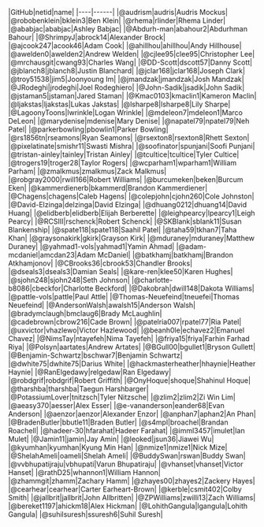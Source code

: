 |GitHub|netid|name|
|----|------|
|@audrism|audris|Audris Mockus|
|@robobenklein|bklein3|Ben Klein|
|@rhema|rlinder|Rhema Linder|
|@ababjac|ababjac|Ashley Babjac|
|@Abdurh-man|abahour2|Abdurhman Bahour|
|@ShrimpyJ|abrock14|Alexander Brock|
|@ajcook247|acook46|Adam Cook|
|@ahillhou|ahillhou|Andy Hillhouse|
|@awelden0|awelden2|Andrew Welden|
|@cjlee95|clee95|Christopher Lee|
|@mrchausgit|cwang93|Charles Wang|
|@DD-Scott|dscott57|Danny Scott|
|@jblanch8|jblanch8|Justin Blanchard|
|@jclar168|jclar168|Joseph Clark|
|@troy51538|jim5|Joonyoung Im|
|@jmandzak|jmandzak|Josh Mandzak|
|@JRodeghi|jrodeghi|Joel Rodeghiero|
|@John-Sadik|jsadik|John Sadik|
|@jstaman5|jstaman|Jared Staman|
|@Kmac0103|kmaclin1|Kameron Maclin|
|@ljakstas|ljakstas|Lukas Jakstas|
|@lsharpe8|lsharpe8|Lily Sharpe|
|@LagoonyToons|lwrinkle|Logan Wrinkle|
|@mdeleon7|mdeleon1|Marco DeLeon|
|@marydenise|mdenise|Mary Denise|
|@napatel79|npatel79|Neh Patel|
|@parkerbowling|pbowlin1|Parker Bowling|
|@rs1856tn|rseamons|Ryan Seamons|
|@rsexton8|rsexton8|Rhett Sexton|
|@pixelatinate|smishr11|Swasti Mishra|
|@soofinator|spunjani|Soofi Punjani|
|@tristan-ainley|tainley|Tristan Ainley|
|@tcultice|tcultice|Tyler Cultice|
|@trogers19|troger28|Taylor Rogers|
|@wcparham1|wparham1|William Parham|
|@zmalkmus|zmalkmus|Zack Malkmus|
|@robgray2000|rwill166|Robert Williams|
|@burcumeken|beken|Burcum Eken|
|@kammerdienerb|bkammerd|Brandon Kammerdiener|
|@Chagens|chagens|Caleb Hagens|
|@colepjohn|cjohn260|Cole Johnston|
|@David-Elzinga|delzinga|David Elzinga|
|@dhuang0212|dhuang14|David Huang|
|@elidberb|elidberb|Elijah Berberette|
|@leighpearcy|lpearcy1|Leigh Pearcy|
|@RCSIII|rschenck|Robert Schenck|
|@SKBlank|sblank11|Susan Blankenship|
|@spate118|spate118|Saahil Patel|
|@taha59|tkhan7|Taha Khan|
|@graysonakirk|gkirk|Grayson Kirk|
|@mduraney|mduraney|Matthew Duraney|
|@yahmad1-vols|yahmad1|Yamin Ahmad|
|@adam-mcdaniel|amcdan23|Adam McDaniel|
|@batkhamj|batkhamj|Brandon Atkhamjonov|
|@CBrooks36|cbrook53|Chandler Brooks|
|@dseals3|dseals3|Damian Seals|
|@kare-ren|klee50|Karen Hughes|
|@sjohn248|sjohn248|Seth Johnson|
|@charlotte-b8086|cbeckfor|Charlotte Beckford|
|@Dakobrah|dwill148|Dakota Williams|
|@pattle-vols|pattle|Paul Attle|
|@Thomas-Neuefeind|tneuefei|Thomas Neuefeind|
|@AndersonWalsh|awalsh15|Anderson Walsh|
|@bradymclaugh|bmclaug6|Brady McLaughlin|
|@cadebrown|cbrow216|Cade Brown|
|@patelria007|rpatel77|Ria Patel|
|@uxvictor|vhazlewo|Victor Hazlewood|
|@beanh0le|echavez2|Emanuel Chavez|
|@NimsTay|ntayefeh|Nima Tayefeh|
|@friya15|friya|Farhin Farhad Riya|
|@Polsyn|aartates|Andrew Artates|
|@BGull00|bgullet1|Bryson Gullett|
|@Benjamin-Schwartz|bschwar7|Benjamin Schwartz|
|@dwhite75|dwhite75|Darius White|
|@hackmasterheather|hhaynie|Heather Haynie|
|@RanElgedawy|relgedaw|Ran Elgedawy|
|@robdgrif|robdgrif|Robert Griffith|
|@OnyHoque|shoque|Shahinul Hoque|
|@tharshba|tharshba|Taegun Harshbarger|
|@PotassiumLover|tnitzsch|Tyler Nitzsche|
|@zlim2|zlim2|Zi Win Lim|
|@aeasy370|aesser|Alex Esser|
|@e-vananderson|eander68|Evan Anderson|
|@aenzor|aenzor|Alexander Enzor|
|@anphan7|aphan2|An Phan|
|@BradenButler|bbutle11|Braden Butler|
|@s4mpl|broachel|Brandan Roachell|
|@hadeer-30|hfarahat|Hadeer Farahat|
|@imml3457|imulet|Ian Mulet|
|@Jamin11|jamin|Jay Amin|
|@leoked|jsun36|Jiawei Wu|
|@kyumhan|kyumhan|Kyung Min Han|
|@nmize1|nmize1|Nick Mize|
|@ShelahAmeli|oameli|Shelah Ameli|
|@BuddySwan|rswan|Buddy Swan|
|@vvbhupatijraju|vbhupati|Varun Bhupatiraju|
|@vhanset|vhanset|Victor Hanset|
|@rathD25|whannon1|William Hannon|
|@zhammgit|zhamm|Zachary Hamm|
|@zhayes00|zhayes2|Zackery Hayes|
|@cearhear|cearhear|Carter Earheart-Brown|
|@kerble|csmit402|Colby Smith|
|@jallbrit|jallbrit|John Allbritten|
|@ZPWilliams|zwilli13|Zach Williams|
|@bereket1197|ahickm18|Alex Hickman|
|@LohithGangula|lgangula|Lohith Gangula|
|@suhilsuresh|ssuresh6|Suhil Suresh|

